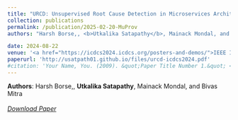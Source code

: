 ```yaml
---
title: "URCD: Unsupervised Root Cause Detection in Microservices Architecture with HGAN"
collection: publications
permalink: /publication/2025-02-20-MuProv
authors: "Harsh Borse,, <b>Utkalika Satapathy</b>, Mainack Mondal, and Bivas Mitra"

date: 2024-08-22
venue: '<a href="https://icdcs2024.icdcs.org/posters-and-demos/">IEEE ICDCS (Poster Track) 2024</a>'
paperurl: 'http://usatpath01.github.io/files/urcd-icdcs2024.pdf'
#citation: 'Your Name, You. (2009). &quot;Paper Title Number 1.&quot; <i>Journal 1</i>. 1(1).'
---
```

<b>Authors</b>: Harsh Borse,, <b>Utkalika Satapathy</b>, Mainack Mondal, and Bivas Mitra
<br><br>
<a href="http://usatpath01.github.io/files/2024-08-22-urcd.pdf" target=_blank><i class="fas fa-file-download"> Download Paper</i></a>

<!-- <a href="https://github.com/usatpath01/MuProv" target=_blank><i class="fab fa-github-square" style="font-size:18px"> <b>Source Code</b></i></a> -->
<!--Recommended citation: Your Name, You. (2009). "Paper Title Number 1." <i>Journal 1</i>. 1(1).-->